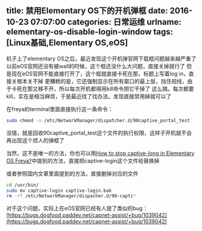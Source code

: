 title: 禁用Elementary OS下的开机弹框
date: 2016-10-23 07:07:00
categories: 日常运维
urlname: elementary-os-disable-login-window
tags: [Linux基础,Elementary OS,eOS]
---
机子上了elementary OS之后，最近发现这个开机弹官网下载框问题越来越严重了
以前eOS官网还没有被wall的时候，这个框还没什么大问题，直接关掉就行了
但是现在eOS官网不能直接打开了，这个框就直接卡死在那，标题上写着log in，直接关根本关不掉
更糟糕的是，它还强制显示在所有窗口的最上层，挡住视线，由于卡死在那又移不开，所以每次开机都得用kill命令把它干掉了
这么搞，每次都要kill，实在是相当麻烦，于是最近找了找办法。发现直接禁用掉就可以了

在freya的terminal里面直接执行这一条命令：

<!--more-->
```bash
sudo chmod -x /etc/NetworkManager/dispatcher.d/90captive_portal_test
```
没错，就是回收90captive_portal_test这个文件的执行权限，这样子开机就不会再出现这个烦人的弹框了

当然，这不是唯一的方法，你也可以用[How to stop captive-long in Elementary OS Freya?](http://unix.stackexchange.com/questions/214641/how-to-stop-captive-long-in-elementary-os-freya)中提到的方法，直接把captive-login这个文件给替换掉

或者参照国内文章里面提到的方法，直接删掉对应的文件
```bash
cd /usr/bin/  
sudo mv captive-login captive-login.bak
rm -rf /etc/NetworkManager/dispacher.d/90-capti*
```
对于这个问题，实际上在eOS官网已经有人提了类似的bug：
[https://bugs.dogfood.paddev.net/capnet-assist/+bug/1039042](https://bugs.dogfood.paddev.net/capnet-assist/+bug/1039042)